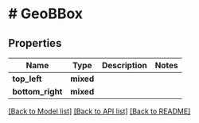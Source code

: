 # # GeoBBox

## Properties

Name | Type | Description | Notes
------------ | ------------- | ------------- | -------------
**top_left** | **mixed** |  |
**bottom_right** | **mixed** |  |

[[Back to Model list]](../../README.md#models) [[Back to API list]](../../README.md#endpoints) [[Back to README]](../../README.md)
